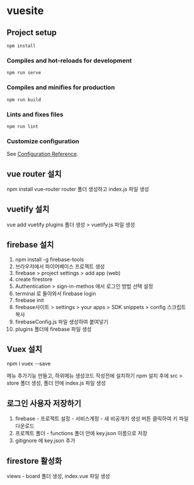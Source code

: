 # vuesite

## Project setup
```
npm install
```

### Compiles and hot-reloads for development
```
npm run serve
```

### Compiles and minifies for production
```
npm run build
```

### Lints and fixes files
```
npm run lint
```

### Customize configuration
See [Configuration Reference](https://cli.vuejs.org/config/).

## vue router 설치
npm install vue-router
router 폴더 생성하고 index.js 파일 생성

## vuetify  설치
vue add vuetify
plugins 폴더 생성 > vuetify.js 파일 생성


## firebase 설치
1. npm install -g firebase-tools
2. 브라우저에서 파이어베이스 프로젝트 생성
3. firebase > project settings > add app (web)
4. create firestore
5. Authentication > sign-in-methos 에서 로그인 방법 선택 설정
6. terminal 로 돌아와서 firebase login
7. firebase init
8. firebase사이트 > settings > your apps > SDK snippets > config 스크립트 복사
9. firebaseConfig.js 파일 생성하여 붙여넣기
10. plugins 폴더에 firebase 파일 생성

## Vuex 설치
npm i vuex --save

메뉴 추가기능 만들고, 하위메뉴 생성코드 작성전에 설치하기
npm 설치 후에 src > store 폴더 생성, 폴더 안에 index.js 파일 생성



## 로그인 사용자 저장하기
1. firebase -  프로젝트 설정 - 서비스계정 - 새 비공개키 생성 버튼 클릭하여 키 파일 다운로드
2. 프로젝트 폴더 - functions 폴더 안에 key.json 이름으로 저장
3. gitignore 에 key.json 추가

## firestore 활성화
views - board 폴더 생성, index.vue 파일 생성